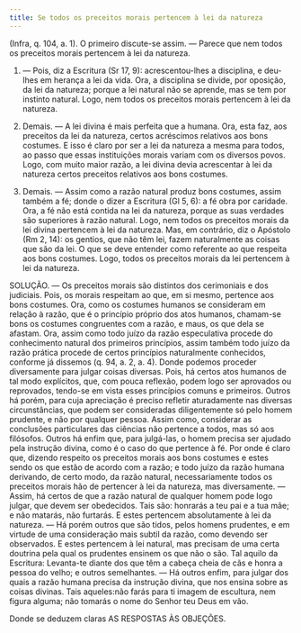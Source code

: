 ```yaml
---
title: Se todos os preceitos morais pertencem à lei da natureza
---
```


(Infra, q. 104, a. 1).
  O primeiro discute-se assim. — Parece que nem todos os preceitos morais pertencem à lei da natureza.  

1. — Pois, diz a Escritura (Sr 17, 9): acrescentou-lhes a disciplina, e deu-lhes em herança a lei da vida. Ora, a disciplina se divide, por oposição, da lei da natureza; porque a lei natural não se aprende, mas se tem por instinto natural. Logo, nem todos os preceitos morais pertencem à lei da natureza.  

2. Demais. — A lei divina é mais perfeita que a humana. Ora, esta faz, aos preceitos da lei da natureza, certos acréscimos relativos aos bons costumes. E isso é claro por ser a lei da natureza a mesma para todos, ao passo que essas instituições morais variam com os diversos povos. Logo, com muito maior razão, a lei divina devia acrescentar à lei da natureza certos preceitos relativos aos bons costumes.  

3. Demais. — Assim como a razão natural produz bons costumes, assim também a fé; donde o dizer a Escritura (Gl 5, 6): a fé obra por caridade. Ora, a fé não está contida na lei da natureza, porque as suas verdades são superiores à razão natural. Logo, nem todos os preceitos morais da lei divina pertencem à lei da natureza.  Mas, em contrário, diz o Apóstolo (Rm 2, 14): os gentios, que não têm lei, fazem naturalmente as coisas que são da lei. O que se deve entender como referente ao que respeita aos bons costumes. Logo, todos os preceitos morais da lei pertencem à lei da natureza.  

SOLUÇÃO. — Os preceitos morais são distintos dos cerimoniais e dos judiciais. Pois, os morais respeitam ao que, em si mesmo, pertence aos bons costumes. Ora, como os costumes humanos se consideram em relação à razão, que é o princípio próprio dos atos humanos, chamam-se bons os costumes congruentes com a razão, e maus, os que dela se afastam. Ora, assim como todo juízo da razão especulativa procede do conhecimento natural dos primeiros princípios, assim também todo juízo da razão prática procede de certos princípios naturalmente conhecidos, conforme já dissemos (q. 94, a. 2, a. 4). Donde podemos proceder diversamente para julgar coisas diversas. Pois, há certos atos humanos de tal modo explícitos, que, com pouca reflexão, podem logo ser aprovados ou reprovados, tendo-se em vista esses princípios comuns e primeiros. Outros há porém, para cuja apreciação é preciso refletir aturadamente nas diversas circunstâncias, que podem ser consideradas diligentemente só pelo homem prudente, e não por qualquer pessoa. Assim como, considerar as conclusões particulares das ciências não pertence a todos, mas só aos filósofos. Outros há enfim que, para julgá-las, o homem precisa ser ajudado pela instrução divina, como é o caso do que pertence à fé.  Por onde é claro que, dizendo respeito os preceitos morais aos bons costumes e estes sendo os que estão de acordo com a razão; e todo juízo da razão humana derivando, de certo modo, da razão natural, necessariamente todos os preceitos morais hão de pertencer à lei da natureza, mas diversamente. — Assim, há certos de que a razão natural de qualquer homem pode logo julgar, que devem ser obedecidos. Tais são: honrarás a teu pai e a tua mãe; e não matarás, não furtarás. E estes pertencem absolutamente à lei da natureza. — Há porém outros que são tidos, pelos homens prudentes, e em virtude de uma consideração mais subtil da razão, como devendo ser observados. E estes pertencem à lei natural, mas precisam de uma certa doutrina pela qual os prudentes ensinem os que não o são. Tal aquilo da Escritura: Levanta-te diante dos que têm a cabeça cheia de cãs e honra a pessoa do velho; e outros semelhantes. — Há outros enfim, para julgar dos quais a razão humana precisa da instrução divina, que nos ensina sobre as coisas divinas. Tais aqueles:não farás para ti imagem de escultura, nem figura alguma; não tomarás o nome do Senhor teu Deus em vão.  

Donde se deduzem claras AS RESPOSTAS ÀS OBJEÇÕES.